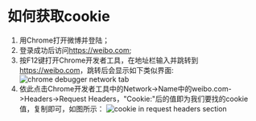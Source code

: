 # 如何获取cookie

1. 用Chrome打开微博并登陆；
2. 登录成功后访问<https://weibo.com>;
3. 按F12键打开Chrome开发者工具，在地址栏输入并跳转到<https://weibo.com>，跳转后会显示如下类似界面:
![chrome debugger network tab](https://picture.cognize.me/cognize/github/weibospider/cookie2.png)
4. 依此点击Chrome开发者工具中的Network->Name中的weibo.com->Headers->Request Headers，"Cookie:"后的值即为我们要找的cookie值，复制即可，如图所示：
![cookie in request headers section](https://picture.cognize.me/cognize/github/weibospider/cookie3.png)
